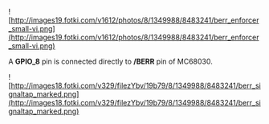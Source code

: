 ![http://images19.fotki.com/v1612/photos/8/1349988/8483241/berr_enforcer_small-vi.png](http://images19.fotki.com/v1612/photos/8/1349988/8483241/berr_enforcer_small-vi.png)

A **GPIO\_8** pin is connected directly to **/BERR** pin of MC68030.

![http://images18.fotki.com/v329/filezYbv/19b79/8/1349988/8483241/berr_signaltap_marked.png](http://images18.fotki.com/v329/filezYbv/19b79/8/1349988/8483241/berr_signaltap_marked.png)